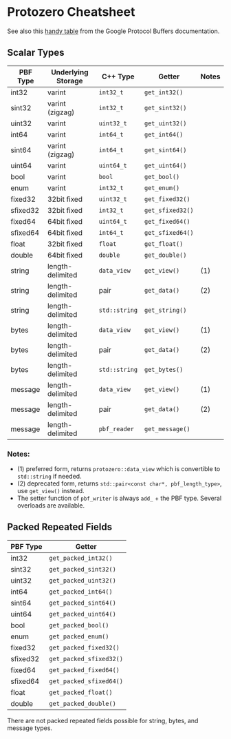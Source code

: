 
# Protozero Cheatsheet

See also this
[handy table](https://developers.google.com/protocol-buffers/docs/proto#scalar)
from the Google Protocol Buffers documentation.

## Scalar Types

| PBF Type | Underlying Storage | C++ Type      | Getter           | Notes |
| -------- | ------------------ | ------------- | ---------------- | ----- |
| int32    | varint             | `int32_t`     | `get_int32()`    |       |
| sint32   | varint (zigzag)    | `int32_t`     | `get_sint32()`   |       |
| uint32   | varint             | `uint32_t`    | `get_uint32()`   |       |
| int64    | varint             | `int64_t`     | `get_int64()`    |       |
| sint64   | varint (zigzag)    | `int64_t`     | `get_sint64()`   |       |
| uint64   | varint             | `uint64_t`    | `get_uint64()`   |       |
| bool     | varint             | `bool`        | `get_bool()`     |       |
| enum     | varint             | `int32_t`     | `get_enum()`     |       |
| fixed32  | 32bit fixed        | `uint32_t`    | `get_fixed32()`  |       |
| sfixed32 | 32bit fixed        | `int32_t`     | `get_sfixed32()` |       |
| fixed64  | 64bit fixed        | `uint64_t`    | `get_fixed64()`  |       |
| sfixed64 | 64bit fixed        | `int64_t`     | `get_sfixed64()` |       |
| float    | 32bit fixed        | `float`       | `get_float()`    |       |
| double   | 64bit fixed        | `double`      | `get_double()`   |       |
| string   | length-delimited   | `data_view`   | `get_view()`     | (1)   |
| string   | length-delimited   | pair          | `get_data()`     | (2)   |
| string   | length-delimited   | `std::string` | `get_string()`   |       |
| bytes    | length-delimited   | `data_view`   | `get_view()`     | (1)   |
| bytes    | length-delimited   | pair          | `get_data()`     | (2)   |
| bytes    | length-delimited   | `std::string` | `get_bytes()`    |       |
| message  | length-delimited   | `data_view`   | `get_view()`     | (1)   |
| message  | length-delimited   | pair          | `get_data()`     | (2)   |
| message  | length-delimited   | `pbf_reader`  | `get_message()`  |       |

### Notes:

* (1) preferred form, returns `protozero::data_view` which is convertible to `std::string` if needed.
* (2) deprecated form, returns `std::pair<const char*, pbf_length_type>`, use `get_view()` instead.
* The setter function of `pbf_writer` is always `add_` + the PBF type. Several overloads are available.


## Packed Repeated Fields

| PBF Type | Getter                  |
| -------- | ----------------------- |
| int32    | `get_packed_int32()`    |
| sint32   | `get_packed_sint32()`   |
| uint32   | `get_packed_uint32()`   |
| int64    | `get_packed_int64()`    |
| sint64   | `get_packed_sint64()`   |
| uint64   | `get_packed_uint64()`   |
| bool     | `get_packed_bool()`     |
| enum     | `get_packed_enum()`     |
| fixed32  | `get_packed_fixed32()`  |
| sfixed32 | `get_packed_sfixed32()` |
| fixed64  | `get_packed_fixed64()`  |
| sfixed64 | `get_packed_sfixed64()` |
| float    | `get_packed_float()`    |
| double   | `get_packed_double()`   |

There are not packed repeated fields possible for string, bytes, and message types.

